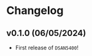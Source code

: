 # Changelog

<!--next-version-placeholder-->

## v0.1.0 (06/05/2024)

- First release of `DSAN5400`!